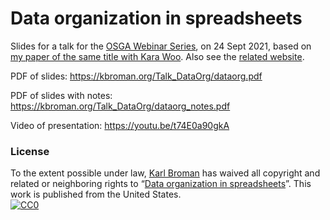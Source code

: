# Data organization in spreadsheets

Slides for a talk for the [OSGA Webinar Series](https://opar.io/training/osga-webinar-series-2020.html),
on 24 Sept 2021,
based on [my paper of the same title with Kara Woo](https://doi.org/gdz6cm).
Also see the [related website](https://kbroman.org/dataorg).

PDF of slides: <https://kbroman.org/Talk_DataOrg/dataorg.pdf>

PDF of slides with notes: <https://kbroman.org/Talk_DataOrg/dataorg_notes.pdf>

Video of presentation: <https://youtu.be/t74E0a90gkA>

### License

To the extent possible under law,
[Karl Broman](http://github.com/kbroman) has waived all copyright and
related or neighboring rights to
&ldquo;[Data organization in spreadsheets](https://github.com/kbroman/Talk_DataOrg)&rdquo;.
This work is published from the United States.
<br/>
[![CC0](http://i.creativecommons.org/p/zero/1.0/88x31.png)](http://creativecommons.org/publicdomain/zero/1.0/)
